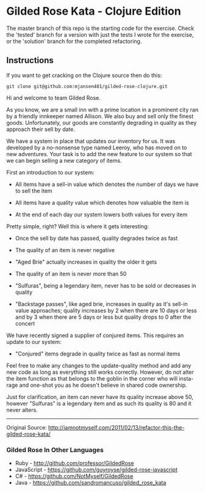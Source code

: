 # Gilded Rose Kata - Clojure Edition

The master branch of this repo is the starting code for the exercise. Check the 'tested' branch for a version with just the tests I wrote for the exercise, or the 'solution' branch for the completed refactoring.

## Instructions

If you want to get cracking on the Clojure source then do this:

    git clone git@github.com:mjansen401/gilded-rose-clojure.git

Hi and welcome to team Gilded Rose.

As you know, we are a small inn with a prime location in a prominent city ran
by a friendly innkeeper named Allison.  We also buy and sell only the finest
goods. Unfortunately, our goods are constantly degrading in quality as they
approach their sell by date.

We have a system in place that updates our inventory for us. It was developed
by a no-nonsense type named Leeroy, who has moved on to new adventures. Your
task is to add the new feature to our system so that we can begin selling a
new category of items.

First an introduction to our system:

  - All items have a sell-in value which denotes the number of days we have to
    sell the item

  - All items have a quality value which denotes how valuable the item is

  - At the end of each day our system lowers both values for every item

Pretty simple, right? Well this is where it gets interesting:

  - Once the sell by date has passed, quality degrades twice as fast

  - The quality of an item is never negative

  - "Aged Brie" actually increases in quality the older it gets

  - The quality of an item is never more than 50

  - "Sulfuras", being a legendary item, never has to be sold or decreases in
    quality

  - "Backstage passes", like aged brie, increases in quality as it's sell-in
    value approaches; quality increases by 2 when there are 10 days or less
    and by 3 when there are 5 days or less but quality drops to 0 after the
    concert

We have recently signed a supplier of conjured items. This requires an update
to our system:

  - "Conjured" items degrade in quality twice as fast as normal items

Feel free to make any changes to the update-quality method and add any new code
as long as everything still works correctly. However, do not alter the item
function as that belongs to the goblin in the corner who will insta-rage and
one-shot you as he doesn't believe in shared code ownership.


Just for clarification, an item can never have its quality increase above 50,
however "Sulfuras" is a legendary item and as such its quality is 80 and it
never alters.

---
Original Source: <http://iamnotmyself.com/2011/02/13/refactor-this-the-gilded-rose-kata/>

### Gilded Rose In Other Languages

  - Ruby - <http://github.com/professor/GildedRose>
  - JavaScript - <https://github.com/guyroyse/gilded-rose-javascript>
  - C# - <https://github.com/NotMyself/GildedRose>
  - Java - <https://github.com/sandromancuso/gilded_rose_kata>
